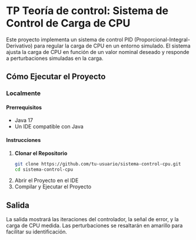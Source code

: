 # TP Teoría de control: Sistema de Control de Carga de CPU

Este proyecto implementa un sistema de control PID (Proporcional-Integral-Derivativo) para regular la carga de CPU en un entorno simulado. El sistema ajusta la carga de CPU en función de un valor nominal deseado y responde a perturbaciones simuladas en la carga.

## Cómo Ejecutar el Proyecto

### Localmente

#### Prerrequisitos

- Java 17
- Un IDE compatible con Java 

#### Instrucciones

1. **Clonar el Repositorio**
   ```bash
   git clone https://github.com/tu-usuario/sistema-control-cpu.git
   cd sistema-control-cpu
2. Abrir el Proyecto en el IDE
3. Compilar y Ejecutar el Proyecto

## Salida

La salida mostrará las iteraciones del controlador, la señal de error, y la carga de CPU medida. Las perturbaciones se resaltarán en amarillo para facilitar su identificación.
